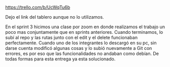 https://trello.com/b/UcWqTu6b

Dejo el link del tablero aunque no lo utilizamos.

En el sprint 3 hicimos una clase por zoom en donde realizamos el trabajo un poco mas conjuntamente que en sprints anteriores. Cuando terminamos, lo subí al repo y las rutas junto con el edit y el delete funcionaban perfectamente. Cuando uno de los integrantes lo descargó en su pc, sin darse cuenta modificó algunas cosas y lo subió nuevamente a Git con errores, es por eso que las funcionalidades no andaban como debían. De todas formas para esta entrega ya esta solucionado.